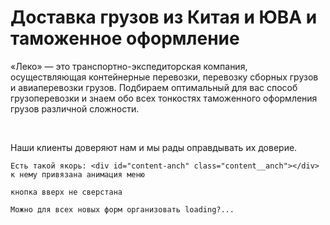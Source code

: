 <div class="top__content">
    <div class="top__caption">
      <h1 class="top__title">Доставка грузов из Китая и ЮВА и таможенное оформление</h1>
      <div class="top__tagline">
        <p>«Леко» — это транспортно-экспедиторская компания, осуществляющая контейнерные перевозки, перевозку сборных грузов и авиаперевозки грузов. Подбираем оптимальный для вас способ грузоперевозки и знаем обо всех тонкостях таможенного оформления грузов различной сложности.</p>
      <br/>
      <p>Наши клиенты доверяют нам и мы рады оправдывать их доверие.</p>
      </div>
    </div>

    Есть такой якорь: <div id="content-anch" class="content__anch"></div> к нему привязана анимация меню

    кнопка вверх не сверстана

    Можно для всех новых форм организовать loading?...



